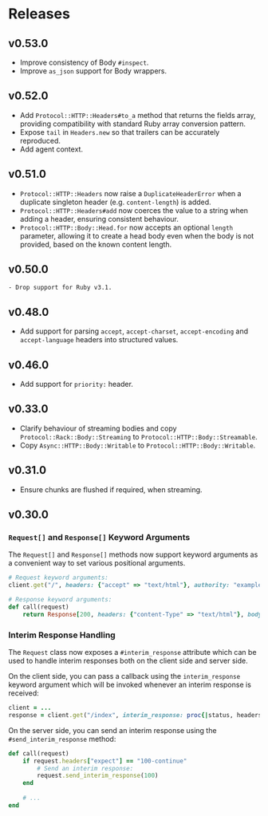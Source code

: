 # Releases

## v0.53.0

  - Improve consistency of Body `#inspect`.
  - Improve `as_json` support for Body wrappers.

## v0.52.0

  - Add `Protocol::HTTP::Headers#to_a` method that returns the fields array, providing compatibility with standard Ruby array conversion pattern.
  - Expose `tail` in `Headers.new` so that trailers can be accurately reproduced.
  - Add agent context.

## v0.51.0

  - `Protocol::HTTP::Headers` now raise a `DuplicateHeaderError` when a duplicate singleton header (e.g. `content-length`) is added.
  - `Protocol::HTTP::Headers#add` now coerces the value to a string when adding a header, ensuring consistent behaviour.
  - `Protocol::HTTP::Body::Head.for` now accepts an optional `length` parameter, allowing it to create a head body even when the body is not provided, based on the known content length.

## v0.50.0

    - Drop support for Ruby v3.1.

## v0.48.0

  - Add support for parsing `accept`, `accept-charset`, `accept-encoding` and `accept-language` headers into structured values.

## v0.46.0

  - Add support for `priority:` header.

## v0.33.0

  - Clarify behaviour of streaming bodies and copy `Protocol::Rack::Body::Streaming` to `Protocol::HTTP::Body::Streamable`.
  - Copy `Async::HTTP::Body::Writable` to `Protocol::HTTP::Body::Writable`.

## v0.31.0

  - Ensure chunks are flushed if required, when streaming.

## v0.30.0

### `Request[]` and `Response[]` Keyword Arguments

The `Request[]` and `Response[]` methods now support keyword arguments as a convenient way to set various positional arguments.

``` ruby
# Request keyword arguments:
client.get("/", headers: {"accept" => "text/html"}, authority: "example.com")

# Response keyword arguments:
def call(request)
	return Response[200, headers: {"content-Type" => "text/html"}, body: "Hello, World!"]
```

### Interim Response Handling

The `Request` class now exposes a `#interim_response` attribute which can be used to handle interim responses both on the client side and server side.

On the client side, you can pass a callback using the `interim_response` keyword argument which will be invoked whenever an interim response is received:

``` ruby
client = ...
response = client.get("/index", interim_response: proc{|status, headers| ...})
```

On the server side, you can send an interim response using the `#send_interim_response` method:

``` ruby
def call(request)
	if request.headers["expect"] == "100-continue"
		# Send an interim response:
		request.send_interim_response(100)
	end
	
	# ...
end
```
